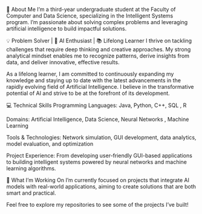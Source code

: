 👋 About Me
I’m a third-year undergraduate student at the Faculty of Computer and Data Science, specializing in the Intelligent Systems program. I’m passionate about solving complex problems and leveraging artificial intelligence to build impactful solutions.

💡 Problem Solver | 🤖 AI Enthusiast | 📚 Lifelong Learner
I thrive on tackling challenges that require deep thinking and creative approaches. My strong analytical mindset enables me to recognize patterns, derive insights from data, and deliver innovative, effective results.

As a lifelong learner, I am committed to continuously expanding my knowledge and staying up to date with the latest advancements in the rapidly evolving field of Artificial Intelligence. I believe in the transformative potential of AI and strive to be at the forefront of its development.

💻 Technical Skills
Programming Languages: Java, Python, C++, SQL , R

Domains: Artificial Intelligence, Data Science, Neural Networks , Machine Learning

Tools & Technologies: Network simulation, GUI development, data analytics, model evaluation, and optimization

Project Experience: From developing user-friendly GUI-based applications to building intelligent systems powered by neural networks and machine learning algorithms.

🚀 What I’m Working On
I’m currently focused on projects that integrate AI models with real-world applications, aiming to create solutions that are both smart and practical.

Feel free to explore my repositories to see some of the projects I’ve built!
